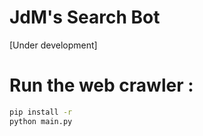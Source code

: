# JdM's Search Bot
[Under development]
# Run the web crawler :
```bash
pip install -r
python main.py
```
